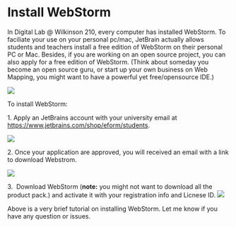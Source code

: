 # Install WebStorm

In Digital Lab @ Wilkinson 210, every computer has installed WebStorm.  To faciliate your use on your personal pc/mac, JetBrain actually allows students and teachers install a free edition of WebStorm on their personal PC or Mac. Besides, if you are working on an open source project, you can also apply for a free edition of WebStorm. (Think about someday you become an open source guru, or start up your own business on Web Mapping, you might want to have a powerful yet free/opensource IDE.) 

![](img/jetbrain_plans.png)

To install WebStorm:

1\. Apply an JetBrains account with your university email at https://www.jetbrains.com/shop/eform/students.

![](img/jetbrain_apply.png)

2\. Once your application are approved, you will received an email with a link to download Webstrom.

![](img/conform_email_from_jetbrains.png)

3\. ​ Download WebStorm (**note:** you might not want to download all the product pack.) and activate it with your registration info and Licnese ID.
![](img/jetbrain_license.png)

Above is a very brief tutorial on installing WebStorm. Let me know if you have any question or issues. 